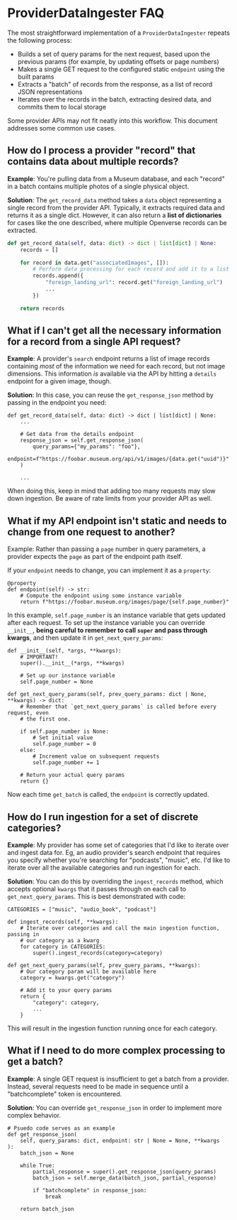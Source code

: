 # ProviderDataIngester FAQ

The most straightforward implementation of a `ProviderDataIngester` repeats the following process:

* Builds a set of query params for the next request, based upon the previous params (for example, by updating offsets or page numbers)
* Makes a single GET request to the configured static `endpoint` using the built params
* Extracts a "batch" of records from the response, as a list of record JSON representations
* Iterates over the records in the batch, extracting desired data, and commits them to local storage

Some provider APIs may not fit neatly into this workflow. This document addresses some common use cases.

## How do I process a provider "record" that contains data about multiple records?

**Example**: You're pulling data from a Museum database, and each "record" in a batch contains multiple photos of a single physical object.

**Solution**: The `get_record_data` method takes a `data` object representing a single record from the provider API. Typically, it extracts required data and returns it as a single dict. However, it can also return a **list of dictionaries** for cases like the one described, where multiple Openverse records can be extracted.

```python
def get_record_data(self, data: dict) -> dict | list[dict] | None:
    records = []

    for record in data.get("associatedImages", []):
        # Perform data processing for each record and add it to a list
        records.append({
            "foreign_landing_url": record.get("foreign_landing_url")
            ...
        })

    return records
```

## What if I can't get all the necessary information for a record from a single API request?

**Example**: A provider's `search` endpoint returns a list of image records containing *most* of the information we need for each record, but not image dimensions. This information *is* available via the API by hitting a `details` endpoint for a given image, though.

**Solution**: In this case, you can reuse the `get_response_json` method by passing in the endpoint you need:

```
def get_record_data(self, data: dict) -> dict | list[dict] | None:
    ...

    # Get data from the details endpoint
    response_json = self.get_response_json(
        query_params={"my_params": "foo"},
        endpoint=f"https://foobar.museum.org/api/v1/images/{data.get("uuid")}"
    )

    ...
```

When doing this, keep in mind that adding too many requests may slow down ingestion. Be aware of rate limits from your provider API as well.

## What if my API endpoint isn't static and needs to change from one request to another?

Example: Rather than passing a `page` number in query parameters, a provider expects the `page` as part of the endpoint path itself.

If your `endpoint` needs to change, you can implement it as a `property`:

```
@property
def endpoint(self) -> str:
    # Compute the endpoint using some instance variable
    return f"https://foobar.museum.org/images/page/{self.page_number}"
```

In this example, `self.page_number` is an instance variable that gets updated after each request. To set up the instance variable you can override `__init__`, **being careful to remember to call `super` and pass through kwargs**, and then update it in `get_next_query_params`:

```
def __init__(self, *args, **kwargs):
    # IMPORTANT!
    super().__init__(*args, **kwargs)

    # Set up our instance variable
    self.page_number = None

def get_next_query_params(self, prev_query_params: dict | None, **kwargs) -> dict:
    # Remember that `get_next_query_params` is called before every request, even
    # the first one.

    if self.page_number is None:
        # Set initial value
        self.page_number = 0
    else:
        # Increment value on subsequent requests
        self.page_number += 1

    # Return your actual query params
    return {}
```

Now each time `get_batch` is called, the `endpoint` is correctly updated.

## How do I run ingestion for a set of discrete categories?

**Example**: My provider has some set of categories that I'd like to iterate over and ingest data for. Eg, an audio provider's search endpoint that requires you specify whether you're searching for "podcasts", "music", etc. I'd like to iterate over all the available categories and run ingestion for each.

**Solution**: You can do this by overriding the `ingest_records` method, which accepts optional `kwargs` that it passes through on each call to `get_next_query_params`. This is best demonstrated with code:

```
CATEGORIES = ["music", "audio_book", "podcast"]

def ingest_records(self, **kwargs):
    # Iterate over categories and call the main ingestion function, passing in
    # our category as a kwarg
    for category in CATEGORIES:
        super().ingest_records(category=category)

def get_next_query_params(self, prev_query_params, **kwargs):
    # Our category param will be available here
    category = kwargs.get("category")

    # Add it to your query params
    return {
        "category": category,
        ...
    }
```

This will result in the ingestion function running once for each category.

## What if I need to do more complex processing to get a batch?

**Example**: A single GET request is insufficient to get a batch from a provider. Instead, several requests need to be made in sequence until a "batchcomplete" token is encountered.

**Solution**: You can override `get_response_json` in order to implement more complex behavior.

```
# Psuedo code serves as an example
def get_response_json(
    self, query_params: dict, endpoint: str | None = None, **kwargs
):
    batch_json = None

    while True:
        partial_response = super().get_response_json(query_params)
        batch_json = self.merge_data(batch_json, partial_response)

        if "batchcomplete" in response_json:
            break

    return batch_json
```
